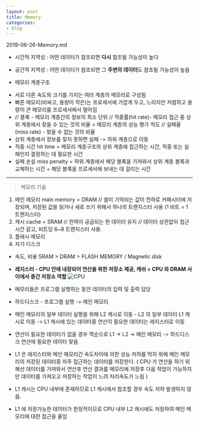 ```yaml
---
layout: post
title: Memory
categories:
- blog
---
```

2019-06-26-Memory.md


* 시간적 지역성 : 어떤 데이터가 참조되면 **다시** 참조될 가능성이 높다
* 공간적 지역성 : 어떤 데이터가 참조되면 그 **주변의 데이터**도 참조될 가능성이 높음


* 메모리 계층구조
- 서로 다른 속도와 크기를 가지는 여러 계층의 메모리로 구성됨
- 빠른 메모리(비싸고, 용량이 작은)는 프로세서에 가깝게 두고, 느리지만 저렴하고 용량이 큰 메모리를 프로세서에서 멀어짐
- // 블록 - 메모리 계층간의 정보의 최소 단위 // 적중률(hit rate)- 메모리 접근 중 상위 계층에서 찾을 수 있는 것의 비율 = 메모리 계층의 성능 평가 척도 // 실패율(miss rate) - 찾을 수 없는 것의 비율
- 상위 계층에서 정보를 찾지 못하면 실패 -> 하위 계층으로 이동 
- 적중 시간 hit time = 메모리 계층구조의 상위 계층에 접근하는 시간, 적중 또는 실패인지 결정하는 데 필요한 시간
- 실패 손실 miss penalty = 하위 계층에서 해당 블록을 가져와서 상위 계층 블록과 교체하는 시간 + 해당 블록을 프로세서에 보내는 데 걸리는 시간 


- - -
> 메모리 기술
1. 메인 메모리 main memory = DRAM // 셀이 기억되는 값이 전하로 커패시터에 저장되며, 저장된 값을 읽거나 새로 쓰기 위해서 하나의 트랜지스터 사용
(1 비트 = 1 트랜지스터)
2. 캐시 cache = SRAM // 전력이 공급되는 한 데이터 유지 // 데이터 상관없이 접근 시간 같고, 비트당 6~8 트랜지스터 사용. 
3. 플래시 메모리
4. 자기 디스크 
* 속도, 비용   SRAM > DRAM > FLASH MEMORY / Magnetic disk


* **레지스터 - CPU 안에 내장되어 연산을 위한 저장소 제공, 캐쉬 = CPU 와 DRAM 사이에서 중간 저장소 역할**
![CPU](https://user-images.githubusercontent.com/47915302/60147821-ccd2b780-9809-11e9-8b3c-e0cc913a7972.jpg)

* 메모리들은 프로그램 실행하는 동안 데이터의 입력 및 출력 담당
* 하드디스크 - 프로그램 실행 -> 메인 메모리
* 메인 메모리의 일부 데이터 실행을 위해 L2 캐시로 이동 - L2 의 일부 데이터 L1 캐시로 이동 -> L1 캐시에 있는 데이터중 연산이 필요한 데이터는 레지스터로 이동 
* 연산이 필요한 데이터가 없을 경우 역순으로 L1 -> L2 -> 메인 메모리 -> 하드디스크 연산에 필요한 데이터 찾음

* L1 은 레지스터와 메인 메모리간 속도차이에 의한 성능 저하를 막히 위해 메인 메모리의 저장된 데이터중 자주 접근하는 데이터를 저장한다. ( CPU 가 연산을 하기 위해선 데이터를 가져와서 연산후 연산 결과를 메모리에 저장후 다음 작업이 가능하지만 데이터를 가져오고 저장하는 작업이 느려 처리속도가 느림 )

* L1 캐시는 CPU 내부에 존재하므로 L1 캐시에서 참조할 경우 속도 저하 발생하지 않음. 
* L1 에 저장가능한 데이터가 한정적이므로 CPU 내부 L2 캐시에도 저장하여 메인 메모리에 대한 접근을 줄임 

